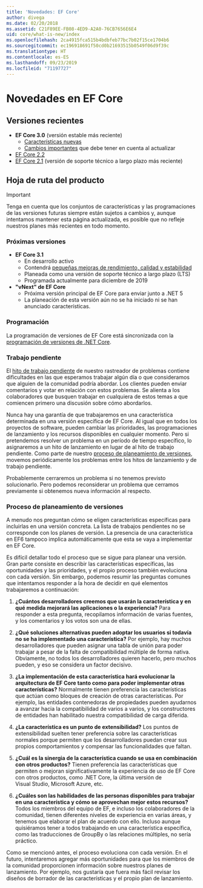 ```yaml
---
title: 'Novedades: EF Core'
author: divega
ms.date: 02/20/2018
ms.assetid: C21F89EE-FB08-4ED9-A2A0-76CB7656E6E4
uid: core/what-is-new/index
ms.openlocfilehash: 2ca4915fca515b4bdbfeb77bc7b02f15ce1704b6
ms.sourcegitcommit: ec196918691f50cd0b21693515b0549f06d9f39c
ms.translationtype: HT
ms.contentlocale: es-ES
ms.lasthandoff: 09/23/2019
ms.locfileid: "71197727"
---
```

# <a name="whats-new-in-ef-core"></a>Novedades en EF Core

## <a name="recent-releases"></a>Versiones recientes

- **EF Core 3.0** (versión estable más reciente) 
  - [Características nuevas](xref:core/what-is-new/ef-core-3.0/index) 
  - [Cambios importantes](xref:core/what-is-new/ef-core-3.0/breaking-changes) que debe tener en cuenta al actualizar
- [EF Core 2.2](xref:core/what-is-new/ef-core-2.2)
- [EF Core 2.1](xref:core/what-is-new/ef-core-2.1) (versión de soporte técnico a largo plazo más reciente)

## <a name="product-roadmap"></a>Hoja de ruta del producto

> [!IMPORTANT]
> Tenga en cuenta que los conjuntos de características y las programaciones de las versiones futuras siempre están sujetos a cambios y, aunque intentamos mantener esta página actualizada, es posible que no refleje nuestros planes más recientes en todo momento.

### <a name="future-releases"></a>Próximas versiones

- **EF Core 3.1**  
  - En desarrollo activo
  - Contendrá [pequeñas mejoras de rendimiento, calidad y estabilidad](https://github.com/aspnet/EntityFrameworkCore/issues?q=is%3Aopen+is%3Aissue+milestone%3A3.1.0+sort%3Areactions-desc)
  - Planeada como una versión de soporte técnico a largo plazo (LTS)
  - Programada actualmente para diciembre de 2019
- **"vNext" de EF Core**   
  - Próxima versión principal de EF Core para enviar junto a .NET 5
  - La planeación de esta versión aún no se ha iniciado ni se han anunciado características.  

### <a name="schedule"></a>Programación

La programación de versiones de EF Core está sincronizada con la [programación de versiones de .NET Core](https://github.com/dotnet/core/blob/master/roadmap.md).

### <a name="backlog"></a>Trabajo pendiente

El [hito de trabajo pendiente](https://github.com/aspnet/EntityFrameworkCore/issues?q=is%3Aopen+is%3Aissue+milestone%3ABacklog+sort%3Areactions-%2B1-desc) de nuestro rastreador de problemas contiene dificultades en las que esperamos trabajar algún día o que consideramos que alguien de la comunidad podría abordar.
Los clientes pueden enviar comentarios y votar en relación con estos problemas.
Se alienta a los colaboradores que busquen trabajar en cualquiera de estos temas a que comiencen primero una discusión sobre cómo abordarlos.

Nunca hay una garantía de que trabajaremos en una característica determinada en una versión específica de EF Core.
Al igual que en todos los proyectos de software, pueden cambiar las prioridades, las programaciones de lanzamiento y los recursos disponibles en cualquier momento.
Pero si pretendemos resolver un problema en un período de tiempo específico, lo asignaremos a un hito de lanzamiento en lugar de al hito de trabajo pendiente.
Como parte de nuestro [proceso de planeamiento de versiones](#release-planning-process), movemos periódicamente los problemas entre los hitos de lanzamiento y de trabajo pendiente.

Probablemente cerraremos un problema si no tenemos previsto solucionarlo.
Pero podemos reconsiderar un problema que cerramos previamente si obtenemos nueva información al respecto.

### <a name="release-planning-process"></a>Proceso de planeamiento de versiones

A menudo nos preguntan cómo se eligen características específicas para incluirlas en una versión concreta.
La lista de trabajos pendientes no se corresponde con los planes de versión.
La presencia de una característica en EF6 tampoco implica automáticamente que esta se vaya a implementar en EF Core.

Es difícil detallar todo el proceso que se sigue para planear una versión.
Gran parte consiste en describir las características específicas, las oportunidades y las prioridades, y el propio proceso también evoluciona con cada versión.
Sin embargo, podemos resumir las preguntas comunes que intentamos responder a la hora de decidir en qué elementos trabajaremos a continuación:

1. **¿Cuántos desarrolladores creemos que usarán la característica y en qué medida mejorará las aplicaciones o la experiencia?** Para responder a esta pregunta, recopilamos información de varias fuentes, y los comentarios y los votos son una de ellas.

2. **¿Qué soluciones alternativas pueden adoptar los usuarios si todavía no se ha implementado una característica?** Por ejemplo, hay muchos desarrolladores que pueden asignar una tabla de unión para poder trabajar a pesar de la falta de compatibilidad múltiple de forma nativa. Obviamente, no todos los desarrolladores quieren hacerlo, pero muchos pueden, y eso se considera un factor decisivo.

3. **¿La implementación de esta característica hará evolucionar la arquitectura de EF Core tanto como para poder implementar otras características?** Normalmente tienen preferencia las características que actúan como bloques de creación de otras características. Por ejemplo, las entidades contenedoras de propiedades pueden ayudarnos a avanzar hacia la compatibilidad de varios a varios, y los constructores de entidades han habilitado nuestra compatibilidad de carga diferida.

4. **¿La característica es un punto de extensibilidad?** Los puntos de extensibilidad suelten tener preferencia sobre las características normales porque permiten que los desarrolladores puedan crear sus propios comportamientos y compensar las funcionalidades que faltan.

5. **¿Cuál es la sinergia de la característica cuando se usa en combinación con otros productos?** Tienen preferencia las características que permiten o mejoran significativamente la experiencia de uso de EF Core con otros productos, como .NET Core, la última versión de Visual Studio, Microsoft Azure, etc.

6. **¿Cuáles son las habilidades de las personas disponibles para trabajar en una característica y cómo se aprovechan mejor estos recursos?** Todos los miembros del equipo de EF, e incluso los colaboradores de la comunidad, tienen diferentes niveles de experiencia en varias áreas, y tenemos que elaborar el plan de acuerdo con ello. Incluso aunque quisiéramos tener a todos trabajando en una característica específica, como las traducciones de GroupBy o las relaciones múltiples, no sería práctico.

Como se mencionó antes, el proceso evoluciona con cada versión.
En el futuro, intentaremos agregar más oportunidades para que los miembros de la comunidad proporcionen información sobre nuestros planes de lanzamiento.
Por ejemplo, nos gustaría que fuera más fácil revisar los diseños de borrador de las características y el propio plan de lanzamiento.